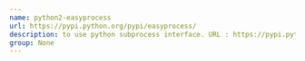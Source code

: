 ```yaml
---
name: python2-easyprocess
url: https://pypi.python.org/pypi/easyprocess/
description: to use python subprocess interface. URL : https://pypi.python.org/pypi/easyprocess/ Groups : None
group: None
---
```

